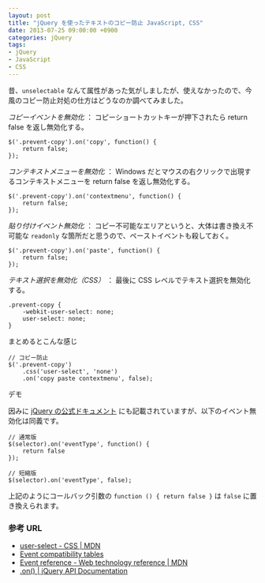 ```yaml
---
layout: post
title: "jQuery を使ったテキストのコピー防止 JavaScript, CSS"
date: 2013-07-25 09:00:00 +0900
categories: jQuery
tags:
- jQuery
- JavaScript
- CSS
---
```


昔、`unselectable` なんて属性があった気がしましたが、使えなかったので、今風のコピー防止対処の仕方はどうなのか調べてみました。

*コピーイベントを無効化* ： コピーショートカットキーが押下されたら return false を返し無効化する。

    $('.prevent-copy').on('copy', function() {
        return false;
    });


*コンテキストメニューを無効化* ： Windows だとマウスの右クリックで出現するコンテキストメニューを return false を返し無効化する。

    $('.prevent-copy').on('contextmenu', function() {
        return false;
    });

*貼り付けイベント無効化* ： コピー不可能なエリアというと、大体は書き換え不可能な `readonly` な箇所だと思うので、ペーストイベントも殺しておく。

    $('.prevent-copy').on('paste', function() {
        return false;
    });


*テキスト選択を無効化（CSS）* ： 最後に CSS レベルでテキスト選択を無効化する。

    .prevent-copy {
        -webkit-user-select: none;
        user-select: none;
    }


まとめるとこんな感じ

<!-- more -->

    // コピー防止
    $('.prevent-copy')
        .css('user-select', 'none')
        .on('copy paste contextmenu', false);

デモ
<script type="text/javascript" src="http://jsdo.it/blogparts/mMeP/js"></script>


因みに [jQuery の公式ドキュメント](http://api.jquery.com/on/) にも記載されていますが、以下のイベント無効化は同義です。

    // 通常版
    $(selector).on('eventType', function() {
        return false 
    });

    // 短縮版
    $(selector).on('eventType', false);

上記のようにコールバック引数の `function () { return false }` は `false` に置き換えられます。


### 参考 URL

- [user-select - CSS | MDN](https://developer.mozilla.org/en-US/docs/Web/CSS/user-select)
- [Event compatibility tables](http://www.quirksmode.org/dom/events/)
- [Event reference - Web technology reference | MDN](https://developer.mozilla.org/en-US/docs/Web/Reference/Events)
- [.on() | jQuery API Documentation](http://api.jquery.com/on/)

